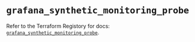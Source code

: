 # `grafana_synthetic_monitoring_probe`

Refer to the Terraform Registory for docs: [`grafana_synthetic_monitoring_probe`](https://registry.terraform.io/providers/grafana/grafana/3.16.0/docs/resources/synthetic_monitoring_probe).
